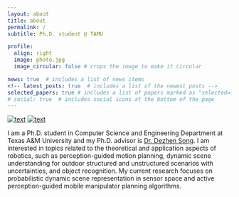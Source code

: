 ```yaml
---
layout: about
title: about
permalink: /
subtitle: Ph.D. student @ TAMU 

profile:
  align: right
  image: photo.jpg
  image_circular: false # crops the image to make it circular

news: true  # includes a list of news items 
<!-- latest_posts: true  # includes a list of the newest posts -->
selected_papers: true # includes a list of papers marked as "selected={true}" 
# social: true  # includes social icons at the bottom of the page
---
```

[![text](https://img.shields.io/badge/LinkedIn-0077B5?style=for-the-badge&logo=linkedin&logoColor=white)](https://www.linkedin.com/in/syxie-/)
[![text](https://img.shields.io/badge/Gmail-D14836?style=for-the-badge&logo=gmail&logoColor=white)](mailto:sy.xie@tamu.edu)

I am a Ph.D. student in Computer Science and Engineering Department at Texas A&M University and my Ph.D. advisor is [Dr. Dezhen Song](https://people.engr.tamu.edu/dzsong/index.html). I am interested in topics related to the theoretical and application aspects of robotics,
such as perception-guided motion planning, dynamic scene understanding for outdoor structured and unstructured scenarios with uncertainties, and object recognition. My current research focuses on probabilistic dynamic scene representation in sensor space and active perception-guided mobile manipulator planning algorithms.

